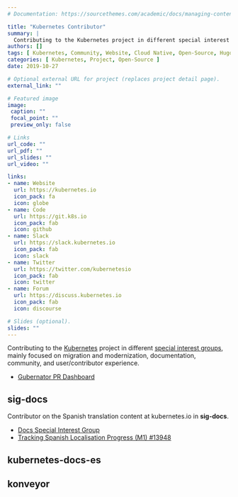 ```yaml
---
# Documentation: https://sourcethemes.com/academic/docs/managing-content/

title: "Kubernetes Contributor"
summary: |
  Contributing to the Kubernetes project in different special interest groups, mainly focused on migration and modernization, documentation translation, community engagement, and user/contributor experience.
authors: []
tags: [ Kubernetes, Community, Website, Cloud Native, Open-Source, Hugo]
categories: [ Kubernetes, Project, Open-Source ]
date: 2019-10-27

# Optional external URL for project (replaces project detail page).
external_link: ""

# Featured image
image:
 caption: ""
 focal_point: ""
 preview_only: false

# Links
url_code: ""
url_pdf: ""
url_slides: ""
url_video: ""

links:
- name: Website
  url: https://kubernetes.io
  icon_pack: fa
  icon: globe
- name: Code
  url: https://git.k8s.io
  icon_pack: fab
  icon: github
- name: Slack
  url: https://slack.kubernetes.io
  icon_pack: fab
  icon: slack
- name: Twitter
  url: https://twitter.com/kubernetesio
  icon_pack: fab
  icon: twitter
- name: Forum
  url: https://discuss.kubernetes.io
  icon_pack: fab
  icon: discourse

# Slides (optional).
slides: ""
---
```


Contributing to the [Kubernetes](https://kubernetes.io) project in different [special interest groups](https://git.k8s.io/community/),
mainly focused on migration and modernization, documentation, community, and user/contributor experience.

- [Gubernator PR Dashboard](https://gubernator.k8s.io/pr/d-cmst)

## sig-docs

Contributor on the Spanish translation content at kubernetes.io in **sig-docs**.

- [Docs Special Interest Group](https://github.com/kubernetes/community/tree/master/sig-docs)
- [Tracking Spanish Localisation Progress (M1) #13948](https://github.com/kubernetes/website/issues/13948)

## kubernetes-docs-es

## konveyor
